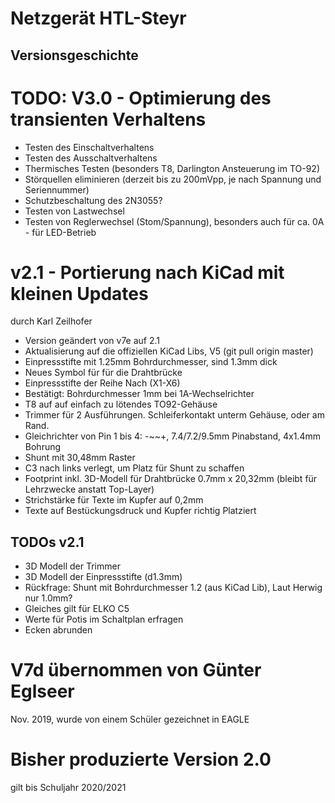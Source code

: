Netzgerät HTL-Steyr
===================
Versionsgeschichte
------------------

# TODO: V3.0 - Optimierung des transienten Verhaltens
* Testen des Einschaltverhaltens
* Testen des Ausschaltverhaltens
* Thermisches Testen (besonders T8, Darlington Ansteuerung im TO-92)
* Störquellen eliminieren (derzeit bis zu 200mVpp, je nach Spannung und Seriennummer)
* Schutzbeschaltung des 2N3055?
* Testen von Lastwechsel
* Testen von Reglerwechsel (Stom/Spannung), besonders auch für ca. 0A - für LED-Betrieb


# v2.1 - Portierung nach KiCad mit kleinen Updates
durch Karl Zeilhofer

* Version geändert von v7e auf 2.1
* Aktualisierung auf die offiziellen KiCad Libs, V5 (git pull origin master)
* Einpressstifte mit 1.25mm Bohrdurchmesser, sind 1.3mm dick
* Neues Symbol für für die Drahtbrücke
* Einpressstifte der Reihe Nach (X1-X6)
* Bestätigt: Bohrdurchmesser 1mm bei 1A-Wechselrichter
* T8 auf auf einfach zu lötendes TO92-Gehäuse
* Trimmer für 2 Ausführungen. Schleiferkontakt unterm Gehäuse, oder am Rand. 
* Gleichrichter von Pin 1 bis 4: -~~+, 7.4/7.2/9.5mm Pinabstand, 4x1.4mm Bohrung
* Shunt mit 30,48mm Raster
* C3 nach links verlegt, um Platz für Shunt zu schaffen
* Footprint inkl. 3D-Modell für Drahtbrücke 0.7mm x 20,32mm (bleibt für Lehrzwecke anstatt Top-Layer)
* Strichstärke für Texte im Kupfer auf 0,2mm
* Texte auf Bestückungsdruck und Kupfer richtig Platziert


## TODOs v2.1
* 3D Modell der Trimmer
* 3D Modell der Einpressstifte (d1.3mm)
* Rückfrage: Shunt mit Bohrdurchmesser 1.2 (aus KiCad Lib), Laut Herwig nur 1.0mm?
* Gleiches gilt für ELKO C5
* Werte für Potis im Schaltplan erfragen
* Ecken abrunden


# V7d übernommen von Günter Eglseer
Nov. 2019, wurde von einem Schüler gezeichnet in EAGLE


# Bisher produzierte Version 2.0
gilt bis Schuljahr 2020/2021
